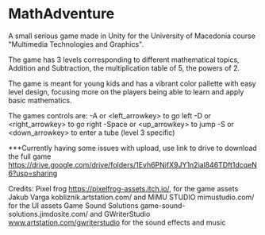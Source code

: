 # MathAdventure
A small serious game made in Unity for the University of Macedonia course "Multimedia Technologies and Graphics".

The game has 3 levels corresponding to different mathematical topics, Addition and Subtraction, the multiplication table of 5, the powers of 2.

The game is meant for young kids and has a vibrant color pallette with easy level design, focusing more on the players being able to learn and apply basic mathematics.

The games controls are:
  -A or <left_arrowkey>  to go left
  -D or <right_arrowkey> to go right
  -Space or <up_arrowkey> to jump
  -S or <down_arrowkey> to enter a tube (level 3 specific)

***Currently having some issues with upload, use link to drive to download the full game
https://drive.google.com/drive/folders/1Evh6PNifX9JY1n2ial846TDft1dcqeN6?usp=sharing

Credits:
Pixel frog https://pixelfrog-assets.itch.io/, for the game assets
Jakub Varga kobliznik.artstation.com/ and MiMU STUDIO mimustudio.com/ for the UI assets
Game Sound Solutions game-sound-solutions.jimdosite.com/ and GWriterStudio www.artstation.com/gwriterstudio for the sound effects and music
